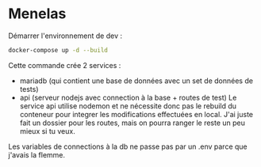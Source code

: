# Menelas

Démarrer l'environnement de dev :
```bash
docker-compose up -d --build
```
Cette commande crée 2 services : 
- mariadb (qui contient une base de données avec un set de données de tests)
- api (serveur nodejs avec connection à la base + routes de test)
Le service api utilise nodemon et ne nécessite donc pas le rebuild du conteneur pour integrer les modifications effectuées en local.
J'ai juste fait un dossier pour les routes, mais on pourra ranger le reste un peu mieux si tu veux.

Les variables de connections à la db ne passe pas par un .env parce que j'avais la flemme.

                                